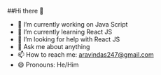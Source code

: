  ##Hi there 👋
- 🔭 I’m currently working on Java Script
- 🌱 I’m currently learning React JS
- 🤔 I’m looking for help with React JS
- 💬 Ask me about anything
- 📫 How to reach me: aravindas247@gmail.com
- 😄 Pronouns: He/Him

